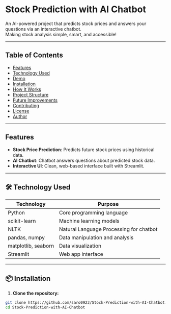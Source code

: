 # Stock Prediction with AI Chatbot



An AI-powered project that predicts stock prices and answers your questions via an interactive chatbot.  
Making stock analysis simple, smart, and accessible!

---

## Table of Contents

- [ Features](#-features)
- [ Technology Used](#-technology-used)
- [ Demo](#-demo)
- [ Installation](#-installation)
- [ How It Works](#-how-it-works)
- [ Project Structure](#-project-structure)
- [ Future Improvements](#-future-improvements)
- [ Contributing](#-contributing)
- [ License](#-license)
- [ Author](#-author)

---

##  Features

- **Stock Price Prediction**: Predicts future stock prices using historical data.
- **AI Chatbot**: Chatbot answers questions about predicted stock data.
- **Interactive UI**: Clean, web-based interface built with Streamlit.

---

## 🛠 Technology Used

| Technology       | Purpose                                         |
| ---------------- | ----------------------------------------------- |
| Python        | Core programming language                      |
|  scikit-learn  | Machine learning models                        |
|  NLTK          | Natural Language Processing for chatbot        |
|  pandas, numpy | Data manipulation and analysis                 |
|  matplotlib, seaborn | Data visualization                     |
|  Streamlit     | Web app interface                              |

---

## 📦 Installation

1. **Clone the repository:**
```bash
git clone https://github.com/saro0923/Stock-Prediction-with-AI-Chatbot.git
cd Stock-Prediction-with-AI-Chatbot
